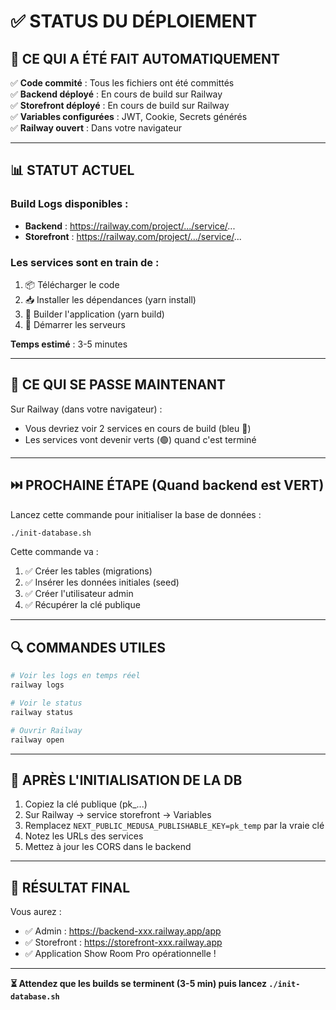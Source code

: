 # ✅ STATUS DU DÉPLOIEMENT

## 🎉 CE QUI A ÉTÉ FAIT AUTOMATIQUEMENT

✅ **Code commité** : Tous les fichiers ont été committés  
✅ **Backend déployé** : En cours de build sur Railway  
✅ **Storefront déployé** : En cours de build sur Railway  
✅ **Variables configurées** : JWT, Cookie, Secrets générés  
✅ **Railway ouvert** : Dans votre navigateur  

---

## 📊 STATUT ACTUEL

### Build Logs disponibles :
- **Backend** : https://railway.com/project/.../service/...
- **Storefront** : https://railway.com/project/.../service/...

### Les services sont en train de :
1. 📦 Télécharger le code
2. 📥 Installer les dépendances (yarn install)
3. 🔨 Builder l'application (yarn build)
4. 🚀 Démarrer les serveurs

**Temps estimé** : 3-5 minutes

---

## 👀 CE QUI SE PASSE MAINTENANT

Sur Railway (dans votre navigateur) :
- Vous devriez voir 2 services en cours de build (bleu 🔵)
- Les services vont devenir verts (🟢) quand c'est terminé

---

## ⏭️ PROCHAINE ÉTAPE (Quand backend est VERT)

Lancez cette commande pour initialiser la base de données :

```bash
./init-database.sh
```

Cette commande va :
1. ✅ Créer les tables (migrations)
2. ✅ Insérer les données initiales (seed)
3. ✅ Créer l'utilisateur admin
4. ✅ Récupérer la clé publique

---

## 🔍 COMMANDES UTILES

```bash
# Voir les logs en temps réel
railway logs

# Voir le status
railway status

# Ouvrir Railway
railway open
```

---

## 📝 APRÈS L'INITIALISATION DE LA DB

1. Copiez la clé publique (pk_...)
2. Sur Railway → service storefront → Variables
3. Remplacez `NEXT_PUBLIC_MEDUSA_PUBLISHABLE_KEY=pk_temp` par la vraie clé
4. Notez les URLs des services
5. Mettez à jour les CORS dans le backend

---

## 🎯 RÉSULTAT FINAL

Vous aurez :
- ✅ Admin : https://backend-xxx.railway.app/app
- ✅ Storefront : https://storefront-xxx.railway.app
- ✅ Application Show Room Pro opérationnelle !

---

**⏳ Attendez que les builds se terminent (3-5 min) puis lancez `./init-database.sh`**
